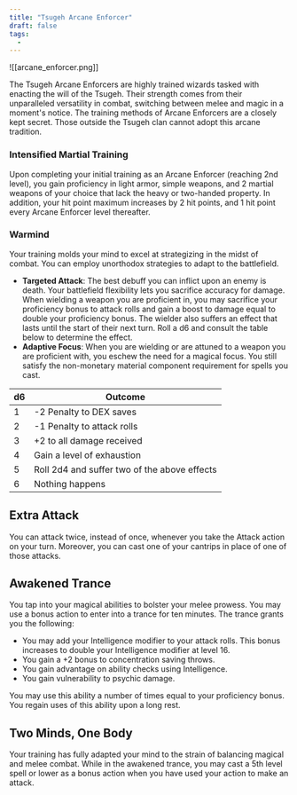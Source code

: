 ```yaml
---
title: "Tsugeh Arcane Enforcer"
draft: false
tags:
  - 
---
```

 

![[arcane_enforcer.png]]

The Tsugeh Arcane Enforcers are highly trained wizards tasked with enacting the will of the Tsugeh. Their strength comes from their unparalleled versatility in combat, switching between melee and magic in a moment's notice. The training methods of Arcane Enforcers are a closely kept secret. Those outside the Tsugeh clan cannot adopt this arcane tradition.

### Intensified Martial Training

Upon completing your initial training as an Arcane Enforcer (reaching 2nd level), you gain proficiency in light armor, simple weapons, and 2 martial weapons of your choice that lack the heavy or two-handed property. In addition, your hit point maximum increases by 2 hit points, and 1 hit point every Arcane Enforcer level thereafter.

### Warmind

Your training molds your mind to excel at strategizing in the midst of combat. You can employ unorthodox strategies to adapt to the battlefield.

- **Targeted Attack**: The best debuff you can inflict upon an enemy is death. Your battlefield flexibility lets you sacrifice accuracy for damage. When wielding a weapon you are proficient in, you may sacrifice your proficiency bonus to attack rolls and gain a boost to damage equal to double your proficiency bonus. The wielder also suffers an effect that lasts until the start of their next turn. Roll a d6 and consult the table below to determine the effect.
- **Adaptive Focus**: When you are wielding or are attuned to a weapon you are proficient with, you eschew the need for a magical focus. You still satisfy the non-monetary material component requirement for spells you cast.

|d6|Outcome|
|---|---|
|1|-2 Penalty to DEX saves|
|2|-1 Penalty to attack rolls|
|3|+2 to all damage received|
|4|Gain a level of exhaustion|
|5|Roll 2d4 and suffer two of the above effects|
|6|Nothing happens|

## Extra Attack

You can attack twice, instead of once, whenever you take the Attack action on your turn. Moreover, you can cast one of your cantrips in place of one of those attacks.

## Awakened Trance

You tap into your magical abilities to bolster your melee prowess. You may use a bonus action to enter into a trance for ten minutes. The trance grants you the following:

- You may add your Intelligence modifier to your attack rolls. This bonus increases to double your Intelligence modifier at level 16.
- You gain a +2 bonus to concentration saving throws.
- You gain advantage on ability checks using Intelligence.
- You gain vulnerability to psychic damage.

You may use this ability a number of times equal to your proficiency bonus. You regain uses of this ability upon a long rest. 

## Two Minds, One Body

Your training has fully adapted your mind to the strain of balancing magical and melee combat. While in the awakened trance, you may cast a 5th level spell or lower as a bonus action when you have used your action to make an attack.